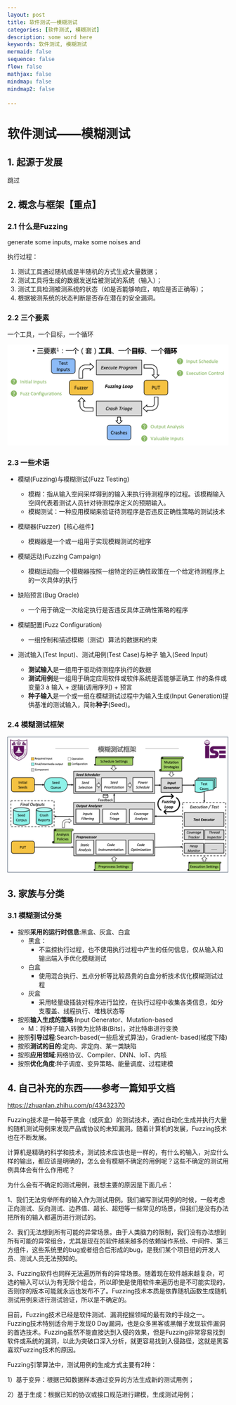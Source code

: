 ```yaml
---
layout: post
title: 软件测试——模糊测试
categories: [软件测试, 模糊测试]
description: some word here
keywords: 软件测试, 模糊测试
mermaid: false
sequence: false
flow: false
mathjax: false
mindmap: false
mindmap2: false

---
```


# 软件测试——模糊测试

## 1. 起源于发展

跳过

## 2. 概念与框架【重点】

### 2.1 什么是Fuzzing

generate some inputs, make some noises and 

执行过程：

1. 测试工具通过随机或是半随机的方式生成大量数据；
2. 测试工具将生成的数据发送给被测试的系统（输入）；
3. 测试工具检测被测系统的状态（如是否能够响应，响应是否正确等）；
4. 根据被测系统的状态判断是否存在潜在的安全漏洞。

### 2.2 三个要素

一个工具，一个目标，一个循环

![截屏2023-09-21 15.41.49](https://github.com/ShadowOnYOU/images/blob/main/test202309211541306.png?raw=true)

### 2.3 一些术语

- 模糊(Fuzzing)与模糊测试(Fuzz Testing)
  - 模糊：指从输入空间采样得到的输入来执行待测程序的过程。该模糊输入空间代表着测试人员针对待测程序定义的预期输入。
  - 模糊测试：一种应用模糊来验证待测程序是否违反正确性策略的测试技术
- 模糊器(Fuzzer)【核心组件】
  - 模糊器是一个或一组用于实现模糊测试的程序

- 模糊运动(Fuzzing Campaign) 
  - 模糊运动指一个模糊器按照一组特定的正确性政策在一个给定待测程序上的一次具体的执行
- 缺陷预言(Bug Oracle)
  - 一个用于确定一次给定执行是否违反具体正确性策略的程序
- 模糊配置(Fuzz Configuration)
  - 一组控制和描述模糊（测试）算法的数据和约束
- 测试输入(Test Input)、测试用例(Test Case)与种子 输入(Seed Input)
  - **测试输入**是一组用于驱动待测程序执行的数据
  -  **测试用例**是一组用于确定应用软件或软件系统是否能够正确工 作的条件或变量3 à 输入 + 逻辑(调用序列) + 预言
  - **种子输入**是一个或一组在模糊测试过程中为输入生成(Input Generation)提供基准的测试输入，简称**种子**(Seed)。

### 2.4 模糊测试框架

![截屏2023-09-21 16.14.56](https://github.com/ShadowOnYOU/images/blob/main/test202309211614076.png?raw=true)

## 3. 家族与分类

### 3.1 模糊测试分类

- 按照**采用的运行时信息**:黑盒、灰盒、白盒
  - 黑盒：
    - 不监控执行过程，也不使用执行过程中产生的任何信息，仅从输入和输出端入手优化模糊测试
  - 白盒
    - 使用混合执行、五点分析等比较昂贵的白盒分析技术优化模糊测试过程
  - 灰盒
    - 采用轻量级插装对程序进行监控，在执行过程中收集各类信息，如分支覆盖、线程执行、堆栈状态等
- 按照**输入生成的策略**:Input Generator、Mutation-based
  - M：将种子输入转换为比特串(Bits)，对比特串进行变换
- 按照**引导过程**:Search-based(一些启发式算法)，Gradient- based(梯度下降)
- 按照**测试的目的**:定向、非定向、某一类缺陷
- 按照**应用领域**:网络协议、Compiler、DNN、IoT、内核
- 按照**优化角度**:种子调度、变异策略、能量调度、过程建模

## 4. 自己补充的东西——参考一篇知乎文档

https://zhuanlan.zhihu.com/p/43432370

Fuzzing技术是一种基于黑盒（或灰盒）的测试技术，通过自动化生成并执行大量的随机测试用例来发现产品或协议的未知漏洞。随着计算机的发展，Fuzzing技术也在不断发展。

计算机是精确的科学和技术，测试技术应该也是一样的，有什么的输入，对应什么样的输出，都应该是明确的，怎么会有模糊不确定的用例呢？这些不确定的测试用例具体会有什么作用呢？

为什么会有不确定的测试用例，我想主要的原因是下面几点：

1、我们无法穷举所有的输入作为测试用例。我们编写测试用例的时候，一般考虑正向测试、反向测试、边界值、超长、超短等一些常见的场景，但我们是没有办法把所有的输入都遍历进行测试的。

2、我们无法想到所有可能的异常场景。由于人类脑力的限制，我们没有办法想到所有可能的异常组合，尤其是现在的软件越来越多的依赖操作系统、中间件、第三方组件，这些系统里的bug或者组合后形成的bug，是我们某个项目组的开发人员、测试人员无法预知的。

3、Fuzzing软件也同样无法遍历所有的异常场景。随着现在软件越来越复杂，可选的输入可以认为有无限个组合，所以即使是使用软件来遍历也是不可能实现的，否则你的版本可能就永远也发布不了。Fuzzing技术本质是依靠随机函数生成随机测试用例来进行测试验证，所以是不确定的。



目前，Fuzzing技术已经是软件测试、漏洞挖掘领域的最有效的手段之一。Fuzzing技术特别适合用于发现0 Day漏洞，也是众多黑客或黑帽子发现软件漏洞的首选技术。Fuzzing虽然不能直接达到入侵的效果，但是Fuzzing非常容易找到软件或系统的漏洞，以此为突破口深入分析，就更容易找到入侵路径，这就是黑客喜欢Fuzzing技术的原因。



Fuzzing引擎算法中，测试用例的生成方式主要有2种：

1）基于变异：根据已知数据样本通过变异的方法生成新的测试用例；

2）基于生成：根据已知的协议或接口规范进行建模，生成测试用例；
